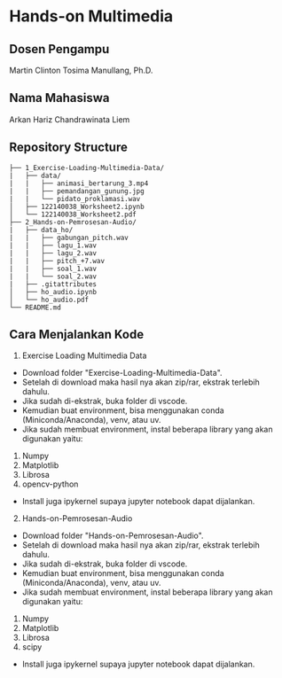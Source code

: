 # Hands-on Multimedia

## Dosen Pengampu
Martin Clinton Tosima Manullang, Ph.D.

## Nama Mahasiswa
Arkan Hariz Chandrawinata Liem

## Repository Structure
```
├── 1_Exercise-Loading-Multimedia-Data/
|   ├── data/
|   |   ├── animasi_bertarung_3.mp4
|   |   ├── pemandangan_gunung.jpg
|   |   └── pidato_proklamasi.wav
│   ├── 122140038_Worksheet2.ipynb        
│   └── 122140038_Worksheet2.pdf         
├── 2_Hands-on-Pemrosesan-Audio/
|   ├── data_ho/
|   |   ├── gabungan_pitch.wav
|   |   ├── lagu_1.wav
|   |   ├── lagu_2.wav
|   |   ├── pitch_+7.wav
|   |   ├── soal_1.wav
|   |   └── soal_2.wav
|   ├── .gitattributes     
│   ├── ho_audio.ipynb
│   └── ho_audio.pdf
└── README.md              
```

## Cara Menjalankan Kode
1. Exercise Loading Multimedia Data
- Download folder "Exercise-Loading-Multimedia-Data".
- Setelah di download maka hasil nya akan zip/rar, ekstrak terlebih dahulu.
- Jika sudah di-ekstrak, buka folder di vscode.
- Kemudian buat environment, bisa menggunakan conda (Miniconda/Anaconda), venv, atau uv.
- Jika sudah membuat environment, instal beberapa library yang akan digunakan yaitu:
1. Numpy
2. Matplotlib
3. Librosa
4. opencv-python
- Install juga ipykernel supaya jupyter notebook dapat dijalankan.

2. Hands-on-Pemrosesan-Audio
- Download folder "Hands-on-Pemrosesan-Audio".
- Setelah di download maka hasil nya akan zip/rar, ekstrak terlebih dahulu.
- Jika sudah di-ekstrak, buka folder di vscode.
- Kemudian buat environment, bisa menggunakan conda (Miniconda/Anaconda), venv, atau uv.
- Jika sudah membuat environment, instal beberapa library yang akan digunakan yaitu:
1. Numpy
2. Matplotlib
3. Librosa
4. scipy
- Install juga ipykernel supaya jupyter notebook dapat dijalankan.